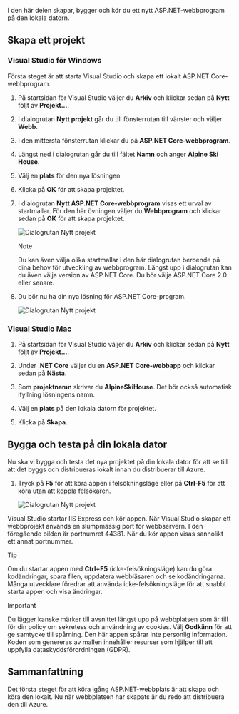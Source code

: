 I den här delen skapar, bygger och kör du ett nytt ASP.NET-webbprogram på den lokala datorn.

## <a name="create-a-project"></a>Skapa ett projekt

### <a name="visual-studio-for-windows"></a>Visual Studio för Windows

Första steget är att starta Visual Studio och skapa ett lokalt ASP.NET Core-webbprogram.

1. På startsidan för Visual Studio väljer du **Arkiv** och klickar sedan på **Nytt** följt av **Projekt...**.

1. I dialogrutan **Nytt projekt** går du till fönsterrutan till vänster och väljer **Webb**.

1. I den mittersta fönsterrutan klickar du på **ASP.NET Core-webbprogram**.

1. Längst ned i dialogrutan går du till fältet **Namn** och anger **Alpine Ski House**.

1. Välj en **plats** för den nya lösningen.

1. Klicka på **OK** för att skapa projektet.

1. I dialogrutan **Nytt ASP.NET Core-webbprogram** visas ett urval av startmallar. För den här övningen väljer du **Webbprogram** och klickar sedan på **OK** för att skapa projektet.

    ![Dialogrutan Nytt projekt](../media-draft/3-aspnet-templates.png)

    > [!NOTE]
    > Du kan även välja olika startmallar i den här dialogrutan beroende på dina behov för utveckling av webbprogram. Längst upp i dialogrutan kan du även välja version av ASP.NET Core. Du bör välja ASP.NET Core 2.0 eller senare.

1. Du bör nu ha din nya lösning för ASP.NET Core-program.

    ![Dialogrutan Nytt projekt](../media-draft/3-new-solution.png)

### <a name="visual-studio-mac"></a>Visual Studio Mac

1. På startsidan för Visual Studio väljer du **Arkiv** och klickar sedan på **Nytt** följt av **Projekt...**.

1. Under .**NET Core** väljer du en **ASP.NET Core-webbapp** och klickar sedan på **Nästa**.

1. Som **projektnamn** skriver du **AlpineSkiHouse**. Det bör också automatisk ifyllning lösningens namn.

1. Välj en **plats** på den lokala datorn för projektet.

1. Klicka på **Skapa**.

## <a name="build-and-test-on-your-local-machine"></a>Bygga och testa på din lokala dator

Nu ska vi bygga och testa det nya projektet på din lokala dator för att se till att det byggs och distribueras lokalt innan du distribuerar till Azure.

1. Tryck på **F5** för att köra appen i felsökningsläge eller på **Ctrl-F5** för att köra utan att koppla felsökaren.

    ![Dialogrutan Nytt projekt](../media-draft/3-webapp-launch.png)

Visual Studio startar IIS Express och kör appen. När Visual Studio skapar ett webbprojekt används en slumpmässig port för webbservern. I den föregående bilden är portnumret 44381. När du kör appen visas sannolikt ett annat portnummer.

> [!TIP]
> Om du startar appen med **Ctrl+F5** (icke-felsökningsläge) kan du göra kodändringar, spara filen, uppdatera webbläsaren och se kodändringarna. Många utvecklare föredrar att använda icke-felsökningsläge för att snabbt starta appen och visa ändringar.

> [!IMPORTANT]
> Du lägger kanske märker till avsnittet längst upp på webbplatsen som är till för din policy om sekretess och användning av cookies. Välj **Godkänn** för att ge samtycke till spårning. Den här appen spårar inte personlig information. Koden som genereras av mallen innehåller resurser som hjälper till att uppfylla dataskyddsförordningen (GDPR).

## <a name="summary"></a>Sammanfattning

Det första steget för att köra igång ASP.NET-webbplats är att skapa och köra den lokalt. Nu när webbplatsen har skapats är du redo att distribuera den till Azure.
